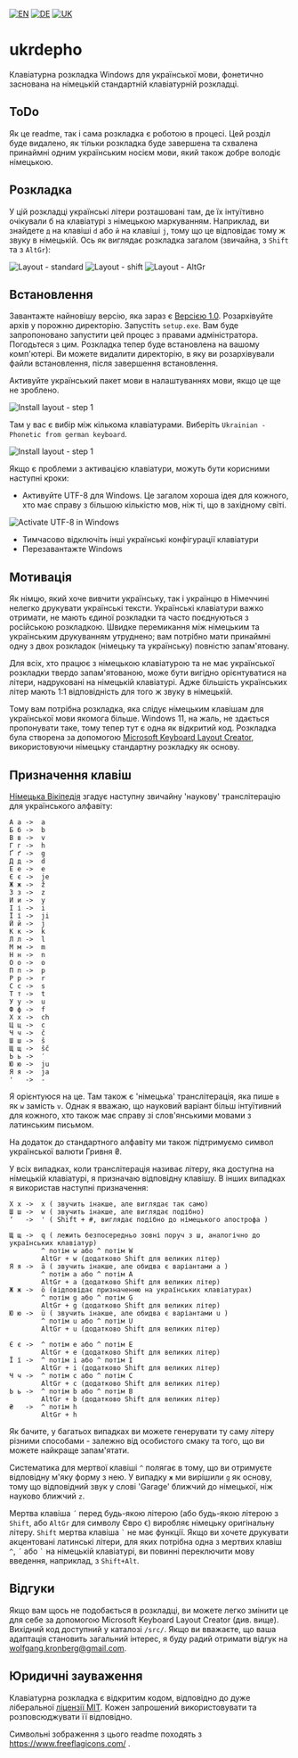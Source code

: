 [![EN](readme-files/united_kingdom_home_icon_64.png)](README.md)
[![DE](readme-files/germany_home_icon_64.png)](README-DE.md)
[![UK](readme-files/ukraine_home_icon_64.png)](README-UK.md)

# ukrdepho
Клавіатурна розкладка Windows для української мови, 
фонетично заснована на німецькій стандартній клавіатурній розкладці.

## ToDo

Як це readme, так і сама розкладка є
роботою в процесі. Цей розділ буде видалено, як тільки розкладка
буде завершена та схвалена принаймні одним українським носієм мови,
який також добре володіє німецькою.

## Розкладка

У цій розкладці українські літери розташовані там, де їх
інтуїтивно очікували б на клавіатурі з німецькою маркуванням.
Наприклад, ви знайдете `д` на клавіші `d` або `й` на
клавіші `j`, тому що це відповідає тому ж звуку в німецькій.
Ось як виглядає розкладка загалом (звичайна, з `Shift` та з `AltGr`):

![Layout - standard](readme-files/layout-standard.png)
![Layout - shift](readme-files/layout-shift.png)
![Layout - AltGr](readme-files/layout-altgr.png)

## Встановлення

Завантажте найновішу версію, яка зараз є
[Версією 1.0](releases/ukrdepho-1.0.zip). Розархівуйте архів
у порожню директорію. Запустіть `setup.exe`. Вам буде
запропоновано запустити цей процес з правами адміністратора.
Погодьтеся з цим. Розкладка тепер буде встановлена на вашому комп'ютері.
Ви можете видалити директорію, в яку ви розархівували файли встановлення,
після завершення встановлення.

Активуйте український пакет мови в налаштуваннях мови,
якщо це ще не зроблено.

![Install layout - step 1](readme-files/choose-layout-1.png)

Там у вас є вибір між кількома клавіатурами. Виберіть
`Ukrainian - Phonetic from german keyboard`.

![Install layout - step 1](readme-files/choose-layout-2.png)

Якщо є проблеми з активацією клавіатури, можуть бути корисними
наступні кроки:

* Активуйте UTF-8 для Windows. Це загалом хороша ідея
  для кожного, хто має справу з більшою кількістю мов, ніж ті, що в західному світі.

![Activate UTF-8 in Windows](readme-files/windows-utf-8.png)

* Тимчасово відключіть інші українські конфігурації клавіатури
* Перезавантажте Windows

## Мотивація

Як німцю, який хоче вивчити українську, так і українцю
в Німеччині нелегко друкувати українські тексти.
Українські клавіатури важко отримати, не мають єдиної
розкладки та часто поєднуються з російською розкладкою.
Швидке перемикання між німецьким та українським друкуванням утруднено;
вам потрібно мати принаймні одну з двох розкладок (німецьку та українську)
повністю запам'ятовану.

Для всіх, хто працює з німецькою клавіатурою та не має
української розкладки твердо запам'ятованою, може бути вигідно
орієнтуватися на літери, надруковані на німецькій клавіатурі.
Адже більшість українських літер мають 1:1 відповідність
для того ж звуку в німецькій.

Тому вам потрібна розкладка, яка слідує німецьким клавішам для
української мови якомога більше. Windows 11, на жаль,
не здається пропонувати таке, тому тепер тут є одна як
відкритий код. Розкладка була створена за допомогою
[Microsoft Keyboard Layout Creator](https://www.microsoft.com/en-us/download/details.aspx?id=102134),
використовуючи німецьку стандартну розкладку як основу.

## Призначення клавіш

[Німецька Вікіпедія](https://de.wikipedia.org/wiki/Umschrift_des_ukrainischen_kyrillischen_Alphabets#Tabellen_zu_den_verschiedenen_Umschrift-_und_Romanisierungsvarianten)
згадує наступну звичайну 'наукову' транслітерацію
для українського алфавіту:

```
А а	->	a
Б б	->	b
В в	->	v
Г г	->	h
Ґ ґ	->	g
Д д	->	d
Е е	->	e
Є є	->	je
Ж ж	->	ž
З з	->	z
И и	->	y
І і	->	i
Ї ї	->	ji
Й й	->	j
К к	->	k
Л л	->	l
М м	->	m
Н н	->	n
О о	->	o
П п	->	p
Р р	->	r
С с	->	s
Т т	->	t
У у	->	u
Ф ф	->	f
Х х	->	ch
Ц ц	->	c
Ч ч	->	č
Ш ш	->	š
Щ щ	->	šč
Ь ь	->	′
Ю ю	->	ju
Я я	->	ja
'	->	-
```

Я орієнтуюся на це. Там також є 'німецька' транслітерація,
яка пише `в` як `w` замість `v`. Однак я вважаю, що
науковий варіант більш інтуїтивний для кожного, хто також має справу
зі слов'янськими мовами з латинським письмом.

На додаток до стандартного алфавіту ми також підтримуємо символ
української валюти Гривня ₴.

У всіх випадках, коли транслітерація називає літеру, яка
доступна на німецькій клавіатурі, я призначаю відповідну клавішу.
В інших випадках я використав наступні призначення:

```
Х х	->	x ( звучить інакше, але виглядає так само)
Ш ш	->	w ( звучить інакше, але виглядає подібно)
ʼ	->	' ( Shift + #, виглядає подібно до німецького апострофа )

Щ щ	->	q ( лежить безпосередньо зовні поруч з ш, аналогічно до українських клавіатур)
		^ потім w або ^ потім W
		AltGr + w (додатково Shift для великих літер)
Я я	->	ä ( звучить інакше, але обидва є варіантами a )
		^ потім a або ^ потім A
		AltGr + a (додатково Shift для великих літер)
Ж ж	->	ö (відповідає призначенню на українських клавіатурах)
		^ потім g або ^ потім G
		AltGr + g (додатково Shift для великих літер)
Ю ю	->	ü ( звучить інакше, але обидва є варіантами u )
		^ потім u або ^ потім U
		AltGr + u (додатково Shift для великих літер)

Є є	->	^ потім e або ^ потім E
		AltGr + e (додатково Shift для великих літер)
Ї ї	->	^ потім i або ^ потім I
		AltGr + i (додатково Shift для великих літер)
Ч ч	->	^ потім c або ^ потім C
		AltGr + c (додатково Shift для великих літер)
Ь ь	->	^ потім b або ^ потім B
		AltGr + b (додатково Shift для великих літер)
₴	->	^ потім h
		AltGr + h
```

Як бачите, у багатьох випадках ви можете генерувати ту саму літеру
різними способами - залежно від особистого смаку та того,
що ви можете найкраще запам'ятати.

Систематика для мертвої клавіші `^` полягає в тому, що ви отримуєте відповідну
м'яку форму з нею. У випадку `ж` ми вирішили `g` як основу,
тому що відповідний звук у слові 'Garage' ближчий до
німецької, ніж науково ближчий `z`.

Мертва клавіша `´` перед будь-якою літерою (або будь-якою літерою
з `Shift`, або `AltGr` для символу Євро `€`)
виробляє німецьку оригінальну літеру. `Shift` мертва клавіша `` ` `` 
не має функції. Якщо ви хочете друкувати акцентовані латинські літери,
для яких потрібна одна з мертвих клавіш `^`, `´` або `` ` `` на німецькій клавіатурі,
ви повинні переключити мову введення, наприклад, з `Shift+Alt`.

## Відгуки

Якщо вам щось не подобається в розкладці, ви можете легко
змінити це для себе за допомогою Microsoft Keyboard Layout Creator (див. вище).
Вихідний код доступний у каталозі `/src/`.
Якщо ви вважаєте, що ваша адаптація становить загальний інтерес, я буду радий
отримати відгук на wolfgang.kronberg@gmail.com.

## Юридичні зауваження

Клавіатурна розкладка є відкритим кодом, відповідно до дуже ліберальної
[ліцензії MIT](LICENSE). Кожен запрошений використовувати та розповсюджувати її відповідно.

Символьні зображення з цього readme походять з
https://www.freeflagicons.com/ .

